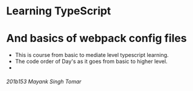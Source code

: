 # Learning TypeScript

# And basics of webpack config files

- This is course from basic to mediate level typescript learning.
- The code order of Day's as it goes from basic to higher level.
- 

###### 201b153 Mayank Singh Tomar
